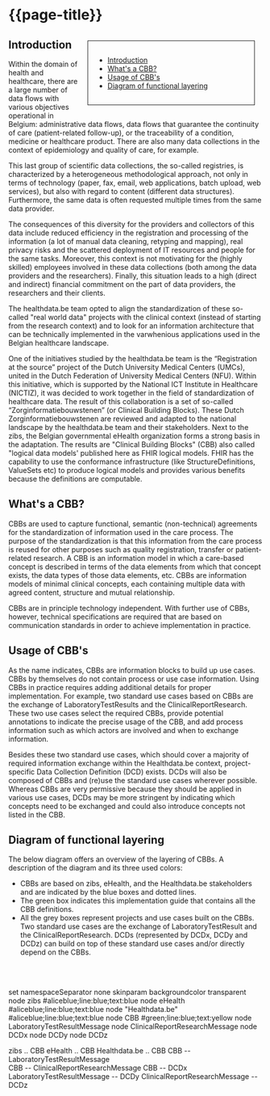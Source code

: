 # {{page-title}}

<div style="float:right;border:1px;border-style:solid;padding:15px;margin:15px;width:300px;">

* [Introduction](#introduction)
* [What's a CBB?](#whats-a-cbb) 
* [Usage of CBB's](#usage-of-cbbs)
* [Diagram of functional layering](#diagram)

</div>

## Introduction <a name="introduction"></a>
Within the domain of health and healthcare, there are a large number of data flows with various objectives operational in Belgium: administrative data flows, data flows that guarantee the continuity of care (patient-related follow-up), or the traceability of a condition, medicine or healthcare product. There are also many data collections in the context of epidemiology and quality of care, for example.

This last group of scientific data collections, the so-called registries, is characterized by a heterogeneous methodological approach, not only in terms of technology (paper, fax, email, web applications, batch upload, web services), but also with regard to content (different data structures). Furthermore, the same data is often requested multiple times from the same data provider.

The consequences of this diversity for the providers and collectors of this data include reduced efficiency in the registration and processing of the information (a lot of manual data cleaning, retyping and mapping), real privacy risks and the scattered deployment of IT resources and people for the same tasks. Moreover, this context is not motivating for the (highly skilled) employees involved in these data collections (both among the data providers and the researchers). Finally, this situation leads to a high (direct and indirect) financial commitment on the part of data providers, the researchers and their clients.

The healthdata.be team opted to align the standardization of these so-called "real world data" projects with the clinical context (instead of starting from the research context) and to look for an information architecture that can be technically implemented in the varwhenious applications used in the Belgian healthcare landscape.

One of the initiatives studied by the healthdata.be team is the “Registration at the source” project of the Dutch University Medical Centers (UMCs), united in the Dutch Federation of University Medical Centers (NFU). Within this initiative, which is supported by the National ICT Institute in Healthcare (NICTIZ), it was decided to work together in the field of standardization of healthcare data. The result of this collaboration is a set of so-called “Zorginformatiebouwstenen” (or Clinical Building Blocks). These Dutch Zorginformatiebouwstenen are reviewed and adapted to the national landscape by the healthdata.be team and their stakeholders. Next to the zibs, the Belgian governmental eHealth organization forms a strong basis in the adaptation. The results are "Clinical Building Blocks" (CBB) also called "logical data models' published here as FHIR logical models. FHIR has the capability to use the conformance infrastructure (like StructureDefinitions, ValueSets etc) to produce logical models and provides various benefits because the definitions are computable.

## What's a CBB? <a name="whats-a-cbb"></a>
CBBs are used to capture functional, semantic (non-technical) agreements for the standardization of information used in the care process. The purpose of the standardization is that this information from the care process is reused for other purposes such as quality registration, transfer or patient-related research. A CBB is an information model in which a care-based concept is described in terms of the data elements from which that concept exists, the data types of those data elements, etc. CBBs are information models of minimal clinical concepts, each containing multiple data with agreed content, structure and mutual relationship.

CBBs are in principle technology independent. With further use of CBBs, however, technical specifications are required that are based on communication standards in order to achieve implementation in practice. 


## Usage of CBB's<a name="usage-of-cbbs"></a>
As the name indicates, CBBs are information blocks to build up use cases. CBBs by themselves do not contain process or use case information. Using CBBs in practice requires adding additional details for proper implementation. For example, two standard use cases based on CBBs are the exchange of LaboratoryTestResults and the ClinicalReportResearch. These two use cases select the required CBBs, provide potential annotations to indicate the precise usage of the CBB, and add process information such as which actors are involved and when to exchange information. 

Besides these two standard use cases, which should cover a majority of required information exchange within the Healthdata.be context, project-specific Data Collection Definition (DCD) exists. DCDs will also be composed of CBBs and (re)use the standard use cases wherever possible. Whereas CBBs are very permissive because they should be applied in various use cases, DCDs may be more stringent by indicating which concepts need to be exchanged and could also introduce concepts not listed in the CBB. 

## Diagram of functional layering <a name="diagram"></a>
The below diagram offers an overview of the layering of CBBs. A description of the diagram and its three used colors:
- CBBs are based on zibs, eHealth, and the Healthdata.be stakeholders and are indicated by the blue boxes and dotted lines.
- The green box indicates this implementation guide that contains all the CBB definitions.
- All the grey boxes represent projects and use cases built on the CBBs. Two standard use cases are the exchange of LaboratoryTestResult and the ClinicalReportResearch. DCDs (represented by DCDx, DCDy and DCDz) can build on top of these standard use cases and/or directly depend on the CBBs. 

<br/><br/>  

<plantuml>
set namespaceSeparator none
skinparam backgroundcolor transparent
node zibs                         #aliceblue;line:blue;text:blue
node eHealth                      #aliceblue;line:blue;text:blue
node "Healthdata.be"              #aliceblue;line:blue;text:blue
node CBB                          #green;line:blue;text:yellow
node LaboratoryTestResultMessage                  
node ClinicalReportResearchMessage
node DCDx
node DCDy
node DCDz


zibs .. CBB
eHealth .. CBB
Healthdata.be .. CBB
CBB -- LaboratoryTestResultMessage                  
CBB -- ClinicalReportResearchMessage
CBB -- DCDx 
LaboratoryTestResultMessage -- DCDy
ClinicalReportResearchMessage -- DCDz
</plantuml>

